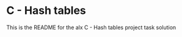 C - Hash tables
===================

This is the README for the alx C - Hash tables project task solution
